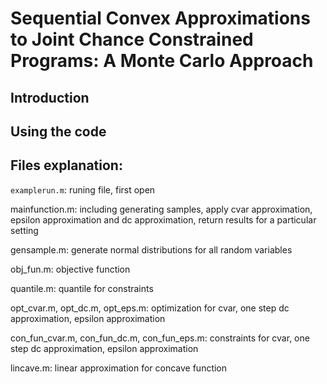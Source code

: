 # Sequential Convex Approximations to Joint Chance Constrained Programs: A Monte Carlo Approach

## Introduction

## Using the code

## Files explanation:
`examplerun.m`: runing file, first open

mainfunction.m: including generating samples, apply cvar approximation, epsilon approximation and dc approximation, return results for a particular setting

gensample.m: generate normal distributions for all random variables

obj_fun.m: objective function

quantile.m: quantile for constraints

opt_cvar.m, opt_dc.m, opt_eps.m: optimization for cvar, one step dc approximation, epsilon approximation

con_fun_cvar.m, con_fun_dc.m, con_fun_eps.m: constraints for cvar, one step dc approximation, epsilon approximation

lincave.m: linear approximation for concave function
